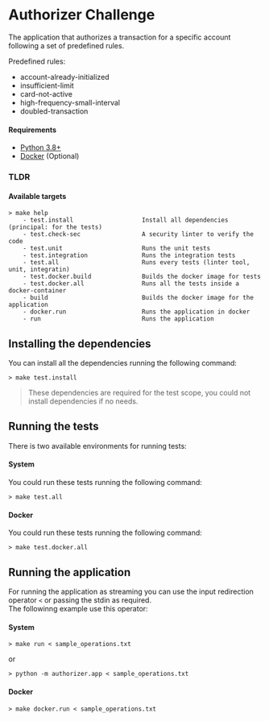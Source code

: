 # Authorizer Challenge
The application that authorizes a transaction for a specific account following a set of predefined rules.

Predefined rules:
- account-already-initialized
- insufficient-limit
- card-not-active
- high-frequency-small-interval
- doubled-transaction

#### Requirements
- [Python 3.8+](https://www.python.org/downloads/)
- [Docker](https://www.docker.com/get-started) (Optional)


### TLDR
#### Available targets
```shell
> make help
	- test.install                   Install all dependencies (principal: for the tests)
	- test.check-sec                 A security linter to verify the code
	- test.unit                      Runs the unit tests
	- test.integration               Runs the integration tests
	- test.all                       Runs every tests (linter tool, unit, integratin)
	- test.docker.build              Builds the docker image for tests
	- test.docker.all                Runs all the tests inside a docker-container
	- build                          Builds the docker image for the application
	- docker.run                     Runs the application in docker
	- run                            Runs the application
```

## Installing the dependencies

You can install all the dependencies running the following command:
```shell
> make test.install
```
> These dependencies are required for the test scope, you could not install dependencies if no needs.

## Running the tests
There is two available environments for running tests:

#### System
You could run these tests running the following command:
```shell
> make test.all
```

#### Docker
You could run these tests running the following command:
```shell
> make test.docker.all
```

## Running the application
For running the application as streaming you can use the input redirection operator `<` or passing the stdin as required.\
The followinng example use this operator:

#### System
```shell
> make run < sample_operations.txt
```
or
```shell
> python -m authorizer.app < sample_operations.txt
```

#### Docker
```shell
> make docker.run < sample_operations.txt
```
